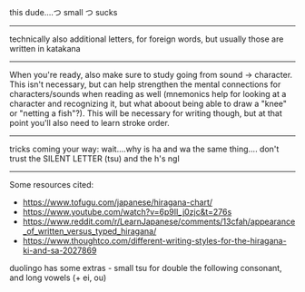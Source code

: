 
this dude....つ small つ sucks

---

technically also additional letters, for foreign words, but usually those are written in katakana

---

When you're ready, also make sure to study going from sound → character. This isn't necessary, but can help strengthen the mental connections for characters/sounds when reading as well (mnemonics help for looking at a character and recognizing it, but what aboout being able to draw a "knee" or "netting a fish"?). This will be necessary for writing though, but at that point you'll also need to learn stroke order.

---

tricks coming your way: wait....why is ha and wa the same thing.... don't trust the SILENT LETTER (tsu) and the h's ngl

---

Some resources cited:

- https://www.tofugu.com/japanese/hiragana-chart/
- https://www.youtube.com/watch?v=6p9Il_j0zjc&t=276s
- https://www.reddit.com/r/LearnJapanese/comments/13cfah/appearance_of_written_versus_typed_hiragana/
- https://www.thoughtco.com/different-writing-styles-for-the-hiragana-ki-and-sa-2027869






duolingo has some extras - small tsu for double the following consonant, 
and long vowels (+ ei, ou)

